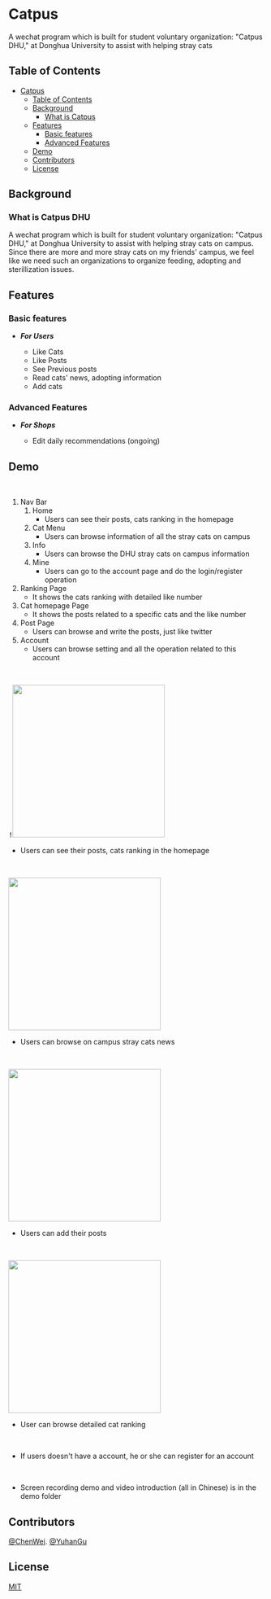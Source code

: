 # Catpus

A wechat program which is built for student voluntary organization: "Catpus DHU," at Donghua University to assist with helping stray cats

## Table of Contents

- [Catpus](#Catpus)
  - [Table of Contents](#table-of-contents)
  - [Background](#background)
    - [What is Catpus](#what-is-Catpus-DHU)
  - [Features](#features)
    - [Basic features](#basic-features)
    - [Advanced Features](#advanced-features)
  - [Demo](#demo)
  - [Contributors](#contributors)
  - [License](#license)

## Background

### What is Catpus DHU

A wechat program which is built for student voluntary organization: "Catpus DHU," at Donghua University to assist with helping stray cats on campus.
Since there are more and more stray cats on my friends' campus, we feel like we need such an organizations to organize feeding, adopting and sterillization issues.

## Features

### Basic features

- ***For Users***

  - Like Cats
  - Like Posts
  - See Previous posts 
  - Read cats' news, adopting information
  - Add cats


### Advanced Features

- ***For Shops***

  - Edit daily recommendations (ongoing)


## Demo

<br />

1.  Nav Bar
    1.  Home
        * Users can see their posts, cats ranking in the homepage
    2.  Cat Menu
        * Users can browse information of all the stray cats on campus
    3.  Info
        * Users can browse the DHU stray cats on campus information
    4.  Mine
        * Users can go to the account page and do the login/register operation
2.  Ranking Page
    * It shows the cats ranking with detailed like number
3.  Cat homepage Page
    * It shows the posts related to a specific cats and the like number
4.  Post Page
    * Users can browse and write the posts, just like twitter
5.  Account
    * Users can browse setting and all the operation related to this account

<br />

<kbd>!<img src= "https://github.com/MRSA-J/Catpus/blob/main/Catpus%20Demo/homepage.png" width=300></kbd>

  * Users can see their posts, cats ranking in the homepage

<br />

<kbd><img src="https://github.com/MRSA-J/Catpus/blob/main/Catpus%20Demo/info.png" width=300></kbd>

  * Users can browse on campus stray cats news

<br />

<kbd><img src="https://github.com/MRSA-J/Catpus/blob/main/Catpus%20Demo/post.png" width=300></kbd>
  
  * Users can add their posts
<br />

<kbd><img src="https://github.com/MRSA-J/Catpus/blob/main/Catpus%20Demo/cat%20ranking.png" width=300></kbd>

  * User can browse detailed cat ranking

<br/>

  * If users doesn't have a account, he or she can register for an account

<br />

  * Screen recording demo and video introduction (all in Chinese) is in the demo folder




## Contributors

[@ChenWei](https://github.com/MRSA-J).
[@YuhanGu](https://github.com/greatgu99)

## License

[MIT](LICENSE)
